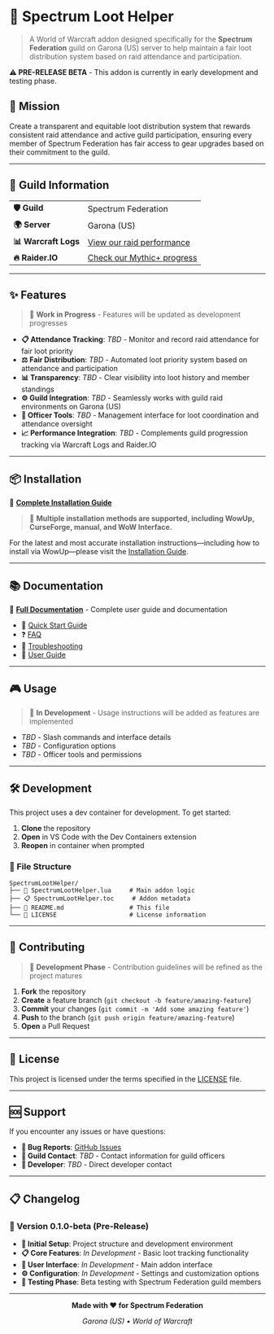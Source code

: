 # 🎲 Spectrum Loot Helper

> A World of Warcraft addon designed specifically for the **Spectrum Federation** guild on Garona (US) server to help maintain a fair loot distribution system based on raid attendance and participation.

**⚠️ PRE-RELEASE BETA** - This addon is currently in early development and testing phase.

## 🎯 Mission

Create a transparent and equitable loot distribution system that rewards consistent raid attendance and active guild participation, ensuring every member of Spectrum Federation has fair access to gear upgrades based on their commitment to the guild.

---

## 🏰 Guild Information

| | |
|---|---|
| **🛡️ Guild** | Spectrum Federation |
| **🌍 Server** | Garona (US) |
| **📊 Warcraft Logs** | [View our raid performance](https://www.warcraftlogs.com/guild/id/59180) |
| **🔥 Raider.IO** | [Check our Mythic+ progress](https://raider.io/guilds/us/garona/Spectrum%20Federation) |

---

## ✨ Features

> 🚧 **Work in Progress** - Features will be updated as development progresses

- **📋 Attendance Tracking**: *TBD* - Monitor and record raid attendance for fair loot priority
- **⚖️ Fair Distribution**: *TBD* - Automated loot priority system based on attendance and participation
- **📊 Transparency**: *TBD* - Clear visibility into loot history and member standings
- **⚙️ Guild Integration**: *TBD* - Seamlessly works with guild raid environments on Garona (US)
- **🎯 Officer Tools**: *TBD* - Management interface for loot coordination and attendance oversight
- **📈 Performance Integration**: *TBD* - Complements guild progression tracking via Warcraft Logs and Raider.IO

---

## 📦 Installation

📖 **[Complete Installation Guide](https://osulivanab.github.io/SpectrumLootHelper/installation/quick-start/)**

> 🚀 **Multiple installation methods are supported, including WowUp, CurseForge, manual, and WoW Interface.**

For the latest and most accurate installation instructions—including how to install via WowUp—please visit the [Installation Guide](https://osulivanab.github.io/SpectrumLootHelper/installation/quick-start/).

---

## 📚 Documentation

📖 **[Full Documentation](https://osulivanab.github.io/SpectrumLootHelper/)** - Complete user guide and documentation

- 🚀 [Quick Start Guide](https://osulivanab.github.io/SpectrumLootHelper/installation/quick-start/)
- ❓ [FAQ](https://osulivanab.github.io/SpectrumLootHelper/faq/)
- 🔧 [Troubleshooting](https://osulivanab.github.io/SpectrumLootHelper/support/troubleshooting/)
- 👥 [User Guide](https://osulivanab.github.io/SpectrumLootHelper/user-guide/getting-started/)

---

## 🎮 Usage

> 🚧 **In Development** - Usage instructions will be added as features are implemented

- *TBD* - Slash commands and interface details
- *TBD* - Configuration options
- *TBD* - Officer tools and permissions

---

## 🛠️ Development

This project uses a dev container for development. To get started:

1. **Clone** the repository
2. **Open** in VS Code with the Dev Containers extension
3. **Reopen** in container when prompted

### 📁 File Structure

```
SpectrumLootHelper/
├── 📄 SpectrumLootHelper.lua     # Main addon logic
├── 📋 SpectrumLootHelper.toc     # Addon metadata
├── 📖 README.md                  # This file
└── 📜 LICENSE                    # License information
```

---

## 🤝 Contributing

> 🚧 **Development Phase** - Contribution guidelines will be refined as the project matures

1. **Fork** the repository
2. **Create** a feature branch (`git checkout -b feature/amazing-feature`)
3. **Commit** your changes (`git commit -m 'Add some amazing feature'`)
4. **Push** to the branch (`git push origin feature/amazing-feature`)
5. **Open** a Pull Request

---

## 📜 License

This project is licensed under the terms specified in the [LICENSE](LICENSE) file.

---

## 🆘 Support

If you encounter any issues or have questions:

- **🐛 Bug Reports**: [GitHub Issues](https://github.com/OsulivanAB/SpectrumLootHelper/issues)
- **💬 Guild Contact**: *TBD* - Contact information for guild officers
- **📧 Developer**: *TBD* - Direct developer contact

---

## 📋 Changelog

### 🧪 Version 0.1.0-beta (Pre-Release)
- **🎯 Initial Setup**: Project structure and development environment
- **📋 Core Features**: *In Development* - Basic loot tracking functionality
- **🎨 User Interface**: *In Development* - Main addon interface
- **⚙️ Configuration**: *In Development* - Settings and customization options
- **🔬 Testing Phase**: Beta testing with Spectrum Federation guild members

---

<div align="center">

**Made with ❤️ for Spectrum Federation**

*Garona (US) • World of Warcraft*

</div>
